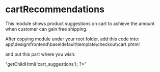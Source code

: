 # cartRecommendations
This module shows product suggestions on cart to achieve the amount when customer can gain free shipping.

After copying module under your  root folder, add this code into:
app\design\frontend\base\default\template\checkout\cart.phtml

and put this part where you wish:

"<?php echo $this->getChildHtml('cart_suggestions'); ?>"
